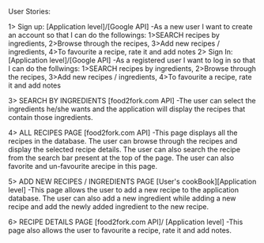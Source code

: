 User Stories:

1> Sign up: [Application level]/[Google API]
    -As a new user I want to create an account so that I can do the followings:
      1>SEARCH recipes by ingredients,
      2>Browse through the recipes,
      3>Add new recipes / ingredients,
      4>To favourite a recipe, rate it and add notes
2> Sign In: [Application level]/[Google API]
    -As a registered user I want to log in so that I can do the follwings:
      1>SEARCH recipes by ingredients,
      2>Browse through the recipes,
      3>Add new recipes / ingredients,
      4>To favourite a recipe, rate it and add notes

3> SEARCH BY INGREDIENTS [food2fork.com API]
    -The user can select the ingredients he/she wants and the application will 
     display the recipes that contain those ingredients.
     
4> ALL RECIPES PAGE [food2fork.com API]
    -This page displays all the recipes in the database. The user can browse
     through the recipes and display the selected recipe details. The user 
     can also search the recipe from the search bar present at the top of the
     page. The user can also favorite and un-favourite arecipe in this page.
     
5> ADD NEW RECIPES / INGREDIENTS PAGE [User's cookBook][Application level]
    -This page allows the user to add a new recipe to the application 
    database. The user can also add a new ingredient while adding a new 
    recipe and add the newly added ingredient to the new recipe. 
    
6> RECIPE DETAILS PAGE [food2fork.com API]/ [Application level]
    -This page also allows the user to favourite a recipe, rate it and add
     notes.